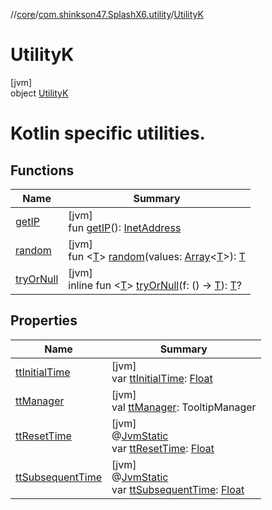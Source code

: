//[core](../../../index.md)/[com.shinkson47.SplashX6.utility](../index.md)/[UtilityK](index.md)

# UtilityK

[jvm]\
object [UtilityK](index.md)

# Kotlin specific utilities.

## Functions

| Name | Summary |
|---|---|
| [getIP](get-i-p.md) | [jvm]<br>fun [getIP](get-i-p.md)(): [InetAddress](https://docs.oracle.com/javase/8/docs/api/java/net/InetAddress.html) |
| [random](random.md) | [jvm]<br>fun &lt;[T](random.md)&gt; [random](random.md)(values: [Array](https://kotlinlang.org/api/latest/jvm/stdlib/kotlin/-array/index.html)&lt;[T](random.md)&gt;): [T](random.md) |
| [tryOrNull](try-or-null.md) | [jvm]<br>inline fun &lt;[T](try-or-null.md)&gt; [tryOrNull](try-or-null.md)(f: () -&gt; [T](try-or-null.md)): [T](try-or-null.md)? |

## Properties

| Name | Summary |
|---|---|
| [ttInitialTime](tt-initial-time.md) | [jvm]<br>var [ttInitialTime](tt-initial-time.md): [Float](https://kotlinlang.org/api/latest/jvm/stdlib/kotlin/-float/index.html) |
| [ttManager](tt-manager.md) | [jvm]<br>val [ttManager](tt-manager.md): TooltipManager |
| [ttResetTime](tt-reset-time.md) | [jvm]<br>@[JvmStatic](https://kotlinlang.org/api/latest/jvm/stdlib/kotlin.jvm/-jvm-static/index.html)<br>var [ttResetTime](tt-reset-time.md): [Float](https://kotlinlang.org/api/latest/jvm/stdlib/kotlin/-float/index.html) |
| [ttSubsequentTime](tt-subsequent-time.md) | [jvm]<br>@[JvmStatic](https://kotlinlang.org/api/latest/jvm/stdlib/kotlin.jvm/-jvm-static/index.html)<br>var [ttSubsequentTime](tt-subsequent-time.md): [Float](https://kotlinlang.org/api/latest/jvm/stdlib/kotlin/-float/index.html) |
